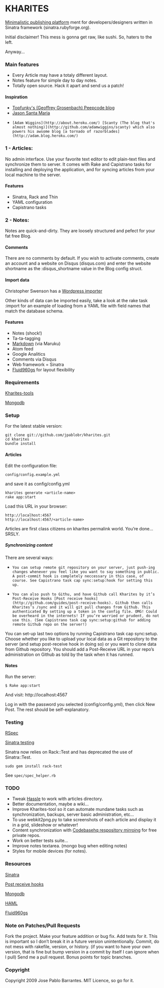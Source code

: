 KHARITES
========

[Minimalistic publishing platform](http://kharites.heroku.com/) ment for developers/designers written in Sinatra framework (sinatra.rubyforge.org).

Initial disclaimer! This mess is gonna get raw, like sushi. So, haters to the left.

Anyway...

### Main features
    
*   Every Article may have a totaly different layout.
*   Notes feature for simple day to day notes.
*   Totally open source. Hack it apart and send us a patch!

#### Inspiration

*    [Topfunky's (Geoffrey Grosenbach) Peepcode blog](http://blog.peepcode.com/tutorials/2010/about-this-blog)
*    [Jason Santa Maria](http://jasonsantamaria.com/)
*     [Adam Wiggins](http://about.heroku.com/) [Scanty (The blog that's almost nothing)](http://github.com/adamwiggins/scanty) which also powers his awsome blog [a tornado of razorblades](http://adam.blog.heroku.com/)

### 1 - Articles:

No admin interface. Use your favorite text editor to edit plain-text files and synchronize them to server. It comes with Rake and Capistrano tasks for installing and deploying the application, and for syncing articles from your local machine to the server.

#### Features

*    Sinatra, Rack and Thin
*    YAML configuration
*    Capistrano tasks

### 2 - Notes:

Notes are quick-and-dirty. They are loosely structured and pefect for your fat free Blog.

#### Comments

There are no comments by default. If you wish to activate comments, create an account and a website on Disqus (disqus.com) and enter the website shortname as the :disqus_shortname value in the Blog config struct. 

#### Import data

Christopher Swenson has a [Wordpress importer](github.com/swenson/scanty_wordpress_import)

Other kinds of data can be imported easily, take a look at the rake task :import for an example of loading from a YAML file with field names that match the database schema. 

#### Features

*    Notes (shock!)
*    Ta-ta-tagging
*    [Markdown](http://daringfireball.net/projects/markdown/syntax) (via Maruku)
*    Atom feed
*    Google Analitics
*    Comments via Disqus
*    Web framework = Sinatra
*    [Fluid960gs](http://www.designinfluences.com/fluid960gs/) for layout flexibility

### Requirements

[Kharites-tools](http://github.com/jpablobr/kharites-tools)

[Mongodb](http://www.mongodb.org/display/DOCS/Getting+Started#GettingStarted-InstalltheSoftware)

### Setup

For the latest stable version:

    git clone git://github.com/jpablobr/kharites.git
    cd kharites
    bundle install

#### Articles

Edit the configuration file:

    config/config.example.yml

and save it as config/config.yml

    kharites generate <article-name>
    rake app:start

Load this URL in your browser:

    http://localhost:4567
    http://localhost:4567/<article-name>

Articles are first class citizens on kharites permalink world.
You’re done... SRSLY.


##### Synchronizing content

There are several ways:

*     You can setup remote git repository on your server, just push-ing changes whenever you feel like you want to say something in public. A post-commit hook is completely neccessary in this case, of course. See Capistrano task cap sync:setup:hook for setting this up.
*     You can also push to Githu, and have Github call Kharites by it’s Post-Receive Hooks [Post receive hooks](http://github.com/guides/post-receive-hooks). Github then calls Kharites’s /sync and it will git pull changes from Github. This authenticated By setting up a token in the config file. OMG! Could be overheard in the internets! If you’re worried or prudent, do not use this. (See Capistrano task cap sync:setup:github for adding remote Github repo on the server!)

You can set-up last two options by running Capistrano task cap sync:setup. Choose whether you like to upload your local data as a Git repository to the server (and setup post-receive hook in doing so) or you want to clone data from Github repository. You should add a Post-Receive URL in your repo’s administration on Github as told by the task when it has runned.

#### Notes

Run the server:

    $ Rake app:start

And visit: http://localhost:4567

Log in with the password you selected (config/config.yml), then click New Post. The rest should be self-explanatory.

### Testing

[RSpec](http://wiki.github.com/dchelimsky/rspec)

[Sinatra testing](http://www.sinatrarb.com/testing.html)

Sinatra now relies on Rack::Test and has deprecated the use of Sinatra::Test.

`sudo gem install rack-test`

See `spec/spec_helper.rb`

### TODO

*    Tweak [Hassle](http://github.com/pedro/hassle) to work with articles directory.
*    Better documentation, maybe a wiki...
*    Improve Kharites-tool so it can automate mundane tasks such as synchronization, backups, server basic administration, etc...
*    To use webkit2png.py to take screenshots of each article and display it in a grid, slideshow or whatever!
*    Content synchronization with [Codebasehq respository mirroing](http://www.codebasehq.com/help/other-features/repository-mirroring) for free private repos.
*    Work on better tests suite...
*    Improve notes textarea. (mongo bug when editing notes)
*    Styles for mobile devices (for notes).    

### Resources

[Sinatra](http://www.sinatrarb.com)

[Post receive hooks](http://github.com/guides/post-receive-hooks)     
   
[Mongodb](http://www.mongodb.org)

[HAML](http://haml-lang.com/)

[Fluid960gs](http://www.designinfluences.com/fluid960gs/)

### Note on Patches/Pull Requests

Fork the project.
Make your feature addition or bug fix.
Add tests for it. This is important so I don’t break it in a future version unintentionally.
Commit, do not mess with rakefile, version, or history. (if you want to have your own version, that is fine but bump version in a commit by itself I can ignore when I pull)
Send me a pull request. Bonus points for topic branches.

### Copyright

Copyright 2009 Jose Pablo Barrantes. MIT Licence, so go for it.
